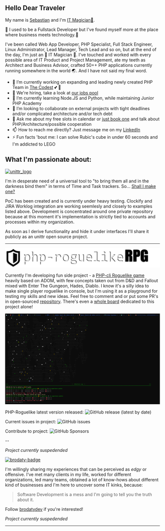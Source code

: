 ## Hello Dear Traveler

My name is [Sebastian](https://brodaty.dev) and I'm [IT Magician🦄](https://www.linkedin.com/in/sebastianmluczak/).

🚀 I used to be a Fullstack Developer but I've found myself more at the place where business meets technology.🚀

I've been called Web App Developer, PHP Specialist, Full Stack Engineer, Linux Administrator, Lead Manager, Tech Lead and so on, but at the end of the day, I'm just an 🌈 IT Magician 🌈. 
I've touched and worked with every possible area of IT Product and Project Management, ate my teeth as Architect and Business Advisor, crafted 50++ PHP applications currently running somewhere in the world 🌏. And I have not said my final word.

- 🔭 I’m currently working on expanding and leading newly created PHP Team in [The Codest](https://thecodest.co) 💕 🦄
- 💼 We're hiring, take a look at [our jobs pool](https://thecodest.co/careers)
- 🌱 I’m currently learning Node.JS and Python, while maintaining Junior PHP Academy
- 👯 I’m looking to collaborate on external projects with tight deadlines and/or complicated architecture and/or tech debt
- 💬 Ask me about my free slots in calendar or [just book one](https://calendly.com/the-codest-php/thecodest-php-tech-consultation) and talk about PHP/Architecture/possible cooperation
- 📫 How to reach me directly? Just message me on my [LinkedIn](https://www.linkedin.com/in/sebastianmluczak/)
- ⚡ Fun facts 'bout me: I can solve Rubic's cube in under 60 seconds and I'm addicted to LEGO

## What I'm passionate about:

[![unittr_logo](https://user-images.githubusercontent.com/1628839/149616114-012681cf-4df3-4223-be03-e41ed0b95335.png)](https://github.com/sebastianluczak/unittr)

I'm in desperate need of a universal tool to "to bring them all and in the darkness bind them" in terms of Time and Task trackers.
So... [Shall I make one?](https://github.com/sebastianluczak/unittr)

PoC has been created and is currently under heavy testing. Clockify and JIRA Worklog integration are working seemlesly and closely to examples listed above. Development is concentrated around one private repository because at this moment it's implementation is strictly tied to accounts and processes within my organization.

As soon as I derive functionality and hide it under interfaces I'll share it publicly as an unittr open source project.

---

[![Logo](https://raw.githubusercontent.com/sebastianluczak/php-roguelike/master/docs/images/logo.png)](https://sebastianluczak.github.io/php-roguelike/)

Currently I'm developing fun side project - a [PHP-cli Roguelike game](https://sebastianluczak.github.io/php-roguelike/) heavily based on ADOM, with few concepts taken out from D&D and Fallout mixed with Enter The Gungeon, Hades, Diablo. I know it's a silly idea to make single player roguelike in console, but I'm using it as a playground for testing my skills and new ideas. Feel free to comment and or put some PR's in open-sourced [repository](https://github.com/sebastianluczak/php-roguelike). There's even a [whole board](https://github.com/sebastianluczak/php-roguelike/projects/1) dedicated to this project alone!

![Image](https://github.com/sebastianluczak/php-roguelike/raw/master/docs/images/screenshot.png)

PHP-Roguelike latest version released: 
![GitHub release (latest by date)](https://img.shields.io/github/v/release/sebastianluczak/php-roguelike)

Current issues in project:
![GitHub issues](https://img.shields.io/github/issues/sebastianluczak/php-roguelike)

Contribute to project:
![GitHub Sponsors](https://img.shields.io/github/sponsors/sebastianluczak)

--

*Project currently suspedended*

[![brodaty-badge](https://user-images.githubusercontent.com/1628839/147479861-876a105b-44a9-4d07-a683-9024c937d191.png)](https://brodaty.dev)

I'm willingly sharing my experiences that can be perceived as *edgy* or offensive. I've met many clients in my life, worked for different organizations, led many teams, obtained a lot of know-hows about different kind of businesses and I'm here to uncover some IT kinks, because:

> Software Development is a mess and I'm going to tell you the truth about it.

Follow [brodatydev](https://brodaty.dev) if you're interested!

*Project currently suspedended*

---
